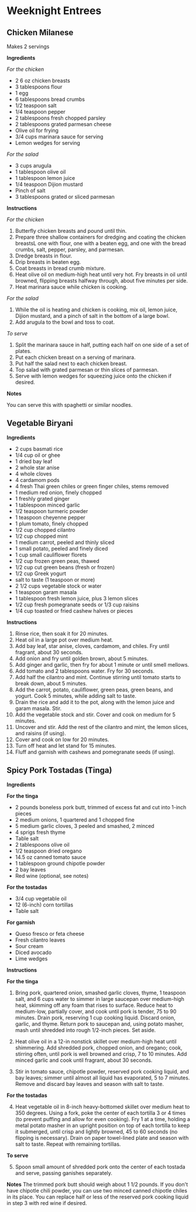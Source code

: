 # Weeknight Entrees

## Chicken Milanese
Makes 2 servings

__Ingredients__

*For the chicken*
- 2 6 oz chicken breasts
- 3 tablespoons flour
- 1 egg
- 6 tablespoons bread crumbs
- 1/2 teaspoon salt
- 1/4 teaspoon pepper
- 2 tablespoons fresh chopped parsley
- 2 tablespoons grated parmesan cheese
- Olive oil for frying
- 3/4 cups marinara sauce for serving
- Lemon wedges for serving

*For the salad*
- 3 cups arugula
- 1 tablespoon olive oil
- 1 tablespoon lemon juice
- 1/4 teaspoon Dijion mustard
- Pinch of salt
- 3 tablespoons grated or sliced parmesan

__Instructions__

*For the chicken*
1. Butterfly chicken breasts and pound until thin.
2. Prepare three shallow containers for dredging and coating the
chicken breastsL one with flour, one with a beaten egg, and one with
the bread crumbs, salt, pepper, parsley, and parmesan.
3. Dredge breasts in flour.
4. Drip breasts in beaten egg.
5. Coat breasts in bread crumb mixture.
6. Heat olive oil on medium-high heat until very hot. Fry breasts in
oil until browned, flipping breasts halfway through, about five
minutes per side.
7. Heat marinara sauce while chicken is cooking.

*For the salad*
1. While the oil is heating and chicken is cooking, mix oil, lemon
juice, Dijion mustard, and a pinch of salt in the bottom of a large
bowl.
2. Add arugula to the bowl and toss to coat.

*To serve*
1. Split the marinara sauce in half, putting each half on one side of
a set of plates.
2. Put each chicken breast on a serving of marinara.
3. Put half the salad next to each chicken breast.
4. Top salad with grated parmesan or thin slices of parmesan.
5. Serve with lemon wedges for squeezing juice onto the chicken if
desired.

__Notes__

You can serve this with spaghetti or similar noodles.

## Vegetable Biryani

__Ingredients__

* 2 cups basmati rice
* 1/4 cup oil or ghee
* 1 dried bay leaf
* 2 whole star anise
* 4 whole cloves
* 4 cardamom pods
* 4 fresh Thai green chiles or green finger chiles, stems removed
* 1 medium red onion, finely chopped
* 1 freshly grated ginger
* 1 tablespoon minced garlic
* 1/2 teaspoon turmeric powder
* 1 teaspoon cheyenne pepper
* 1 plum tomato, finely chopped
* 1/2 cup chopped cilantro
* 1/2 cup chopped mint
* 1 medium carrot, peeled and thinly sliced
* 1 small potato, peeled and finely diced
* 1 cup small cauliflower florets
* 1/2 cup frozen green peas, thawed
* 1/2 cup cut green beans (fresh or frozen)
* 1/2 cup Greek yogurt
* salt to taste (1 teaspoon or more)
* 2 1/2 cups vegetable stock or water
* 1 teaspoon garam masala
* 1 tablespoon fresh lemon juice, plus 3 lemon slices
* 1/2 cup fresh pomegranate seeds or 1/3 cup raisins
* 1/4 cup toasted or fried cashew halves or pieces

__Instructions__

1. Rinse rice, then soak it for 20 minutes.
2. Heat oil in a large pot over medium heat.
3. Add bay leaf, star anise, cloves, cardamom, and chiles. Fry until fragrant, about 30 seconds.
4. Add onion and fry until golden brown, about 5 minutes.
5. Add ginger and garlic, then fry for about 1 minute or until smell mellows.
6. Add tomato and 2 tablespoons water. Fry for 30 seconds.
7. Add half the cilantro and mint. Continue stirring until tomato starts to break down, about 5 minutes.
8. Add the carrot, potato, cauliflower, green peas, green beans, and yogurt. Cook 5 minutes, while adding salt to taste.
9. Drain the rice and add it to the pot, along with the lemon juice and garam masala. Stir.
10. Add the vegetable stock and stir. Cover and cook on medium for 5 minutes.
11. Uncover and stir. Add the rest of the cilantro and mint, the lemon slices, and raisins (if using).
12. Cover and cook on low for 20 minutes.
13. Turn off heat and let stand for 15 minutes.
14. Fluff and garnish with cashews and pomegranate seeds (if using).

## Spicy Pork Tostadas (Tinga)

__Ingredients__

**For the tinga**

- 2 pounds boneless pork butt, trimmed of excess fat and cut into 1-inch pieces
- 2 medium onions, 1 quartered and 1 chopped fine
- 5 medium garlic cloves, 3 peeled and smashed, 2 minced
- 4 sprigs fresh thyme
- Table salt
- 2 tablespoons olive oil
- 1/2 teaspoon dried oregano
- 14.5 oz canned tomato sauce
- 1 tablespoon ground chipotle powder
- 2 bay leaves
- Red wine (optional, see notes)

**For the tostadas**

- 3/4 cup vegetable oil
- 12 (6-inch) corn tortillas
- Table salt

**For garnish**

- Queso fresco or feta cheese
- Fresh cilantro leaves
- Sour cream
- Diced avocado
- Lime wedges

__Instructions__

**For the tinga**

1. Bring pork, quartered onion, smashed garlic cloves, thyme, 1 teaspoon salt,
and 6 cups water to simmer in large saucepan over medium-high heat, skimming off
any foam that rises to surface. Reduce heat to medium-low, partially cover, and
cook until pork is tender, 75 to 90 minutes. Drain pork, reserving 1 cup cooking
liquid. Discard onion, garlic, and thyme. Return pork to saucepan and, using
potato masher, mash until shredded into rough 1/2-inch pieces. Set aside.

2. Heat olive oil in a 12-in nonstick skillet over medium-high heat until
shimmering. Add shredded pork, chopped onion, and oregano; cook, stirring often,
until pork is well browned and crisp, 7 to 10 minutes. Add minced garlic and
cook until fragrant, about 30 seconds.

3. Stir in tomato sauce, chipotle powder, reserved pork cooking liquid, and bay
leaves; simmer until almost all liquid has evaporated, 5 to 7 minutes. Remove
and discard bay leaves and season with salt to taste.

**For the tostadas**

4. Heat vegetable oil in 8-inch heavy-bottomed skillet over medium heat to 350
degrees. Using a fork, poke the center of each tortilla 3 or 4 times (to prevent
puffing and allow for even cooking). Fry 1 at a time, holding a metal potato
masher in an upright position on top of each tortilla to keep it submerged,
until crisp and lightly browned, 45 to 60 seconds (no flipping is
necessary). Drain on paper towel-lined plate and season with salt to
taste. Repeat with remaining tortillas.

**To serve**

5. Spoon small amount of shredded pork onto the center of each tostada and serve, passing ganishes separately.

__Notes__
The trimmed pork butt should weigh about 1 1/2 pounds. If you don't have chipotle chili powder, you can use two minced canned chipotle chiles in its place. You can replace half or less of the reserved pork cooking liquid in step 3 with red wine if desired.
